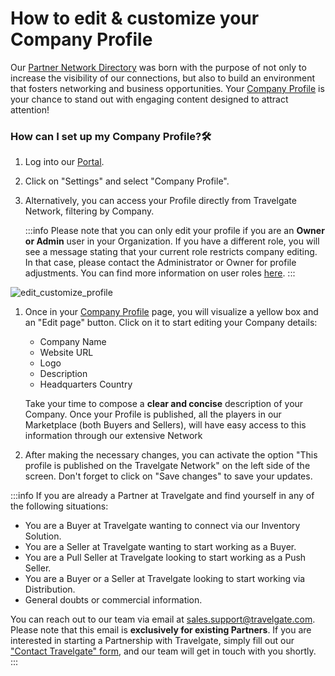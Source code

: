 ﻿---
sidebar_position: 1
---

# How to edit & customize your Company Profile

Our [Partner Network Directory](https://app.travelgate.com/network/partners) was born with the purpose of not only to increase the visibility of our connections, but also to build an environment that fosters networking and business opportunities. Your [Company Profile](https://app.travelgate.com/settings/company-profile) is your chance to stand out with engaging content designed to attract attention!

### How can I set up my Company Profile?🛠️
1. Log into our [Portal](https://www.travelgate.com/).
1. Click on "Settings" and select "Company Profile".
1. Alternatively, you can access your Profile directly from Travelgate Network, filtering by Company.

	:::info
	Please note that you can only edit your profile if you are an **Owner or Admin** user in your Organization. If you have a different role, you will see a message stating that your current role restricts company editing. In that case, please contact the Administrator or Owner for profile adjustments. You can find more information on user roles [here](/kb/account-settings/users-management/how-to-add-manage-users-to-organization).
	:::

![edit_customize_profile](https://storage.travelgate.com/kbase/edit_customize_profile.jpg)

1. Once in your [Company Profile](https://app.travelgate.com/settings/company-profile) page, you will visualize a yellow box and an "Edit page" button. Click on it to start editing your Company details:
	- Company Name
	- Website URL
	- Logo
	- Description
	- Headquarters Country

	Take your time to compose a **clear and concise** description of your Company. Once your Profile is published, all the players in our Marketplace (both Buyers and Sellers), will have easy access to this information through our extensive Network 


1. After making the necessary changes, you can activate the option "This profile is published on the Travelgate Network" on the left side of the screen. Don't forget to click on "Save changes" to save your updates.

:::info
If you are already a Partner at Travelgate and find yourself in any of the following situations:  
- You are a Buyer at Travelgate wanting to connect via our Inventory Solution.
- You are a Seller at Travelgate wanting to start working as a Buyer.
- You are a Pull Seller at Travelgate looking to start working as a Push Seller.
- You are a Buyer or a Seller at Travelgate looking to start working via Distribution. 
- General doubts or commercial information.

You can reach out to our team via email at sales.support@travelgate.com. 
Please note that this email is **exclusively for existing Partners**. If you are interested in starting a Partnership with Travelgate, simply fill out our ["Contact Travelgate" form](https://docs.travelgate.com/kb/getting-started-with-travelgate/about-us#how-can-i-become-a-partner-at-travelgatex), and our team will get in touch with you shortly.
:::
